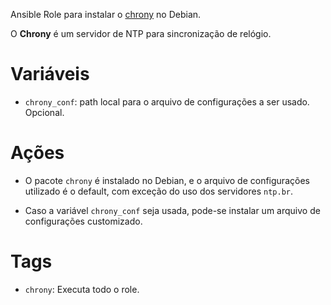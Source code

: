 Ansible Role para instalar o [chrony](https://chrony.tuxfamily.org/) no Debian.

O **Chrony** é um servidor de NTP para sincronização de relógio.

# Variáveis

- `chrony_conf`: path local para o arquivo de configurações a ser usado.
  Opcional.

# Ações

- O pacote `chrony` é instalado no Debian, e o arquivo de configurações
  utilizado é o default, com exceção do uso dos servidores `ntp.br`.

- Caso a variável `chrony_conf` seja usada, pode-se instalar um arquivo de
  configurações customizado.

# Tags

- `chrony`: Executa todo o role.
